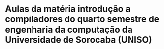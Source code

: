 # Aulas da matéria introdução a compiladores do quarto semestre de engenharia da computação da Universidade de Sorocaba (UNISO)

